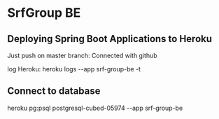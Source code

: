# SrfGroup BE

## Deploying Spring Boot Applications to Heroku

Just push on master branch: Connected with github

log Heroku: heroku logs --app srf-group-be -t


## Connect to database

heroku pg:psql postgresql-cubed-05974 --app srf-group-be